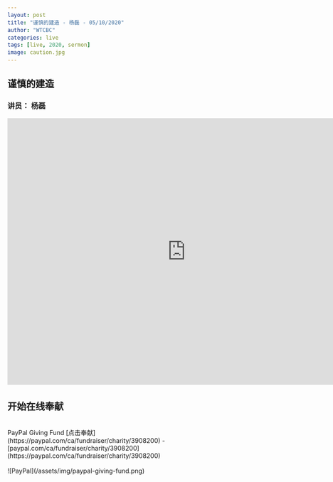 ```yaml
---
layout: post
title: "谨慎的建造 - 杨磊 - 05/10/2020"
author: "WTCBC"
categories: live
tags: [live, 2020, sermon]
image: caution.jpg
---
```


## 谨慎的建造

### 讲员： 杨磊

<iframe src="https://www.facebook.com/plugins/post.php?href=https%3A%2F%2Fwww.facebook.com%2Fwestcbc%2Fvideos%2F233829861211508%2F&show_text=true&width=552&appId=377664742243645&height=377" width="800" height="600" style="border:none;overflow:hidden" scrolling="no" frameborder="0" allowTransparency="true" allow="encrypted-media"></iframe>

## 开始在线奉献
<br/>
PayPal Giving Fund [点击奉献](https://paypal.com/ca/fundraiser/charity/3908200) - [paypal.com/ca/fundraiser/charity/3908200](https://paypal.com/ca/fundraiser/charity/3908200)
<br/>
<br/>
![PayPal](/assets/img/paypal-giving-fund.png)
